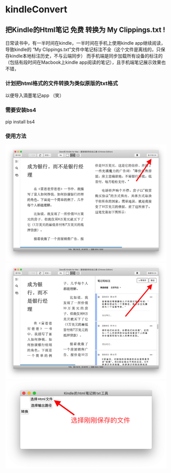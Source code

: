 # kindleConvert
## 把Kindle的Html笔记 免费 转换为 My Clippings.txt  !

日常读书中，有一半时间在kindle，一半时间在手机上使用kindle app继续阅读，导致kindle的 “My Clippings.txt”文件中笔记标注不全（这个文件是离线的，只保存kindle本地标注历史，不与云端同步）
而手机端是同步加载所有设备的标注的（包括有段时间在Macbook上kindle app阅读的笔记），且手机端笔记展示效果也不错，

### 计划把html格式的文件转换为类似原版的txt格式
以便导入滴墨笔记app （笑） 

### 需要安装bs4 
 pip install bs4
### 使用方法
![](https://raw.githubusercontent.com/cuifeiran/kindleConvert/master/src/1.png)
![](https://raw.githubusercontent.com/cuifeiran/kindleConvert/master/src/2.png)
![](https://raw.githubusercontent.com/cuifeiran/kindleConvert/master/src/3.png)


